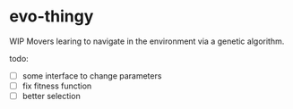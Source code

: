 # evo-thingy

WIP
Movers learing to navigate in the environment via a genetic algorithm.

todo:
- [ ] some interface to change parameters
- [ ] fix fitness function
- [ ] better selection
